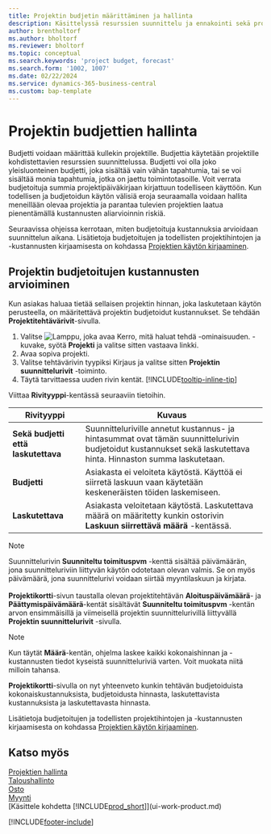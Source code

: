 ```yaml
---
title: Projektin budjetin määrittäminen ja hallinta
description: Käsittelyssä resurssien suunnittelu ja ennakointi sekä projektin kustannusten määrittäminen kullekin projektille.
author: brentholtorf
ms.author: bholtorf
ms.reviewer: bholtorf
ms.topic: conceptual
ms.search.keywords: 'project budget, forecast'
ms.search.form: '1002, 1007'
ms.date: 02/22/2024
ms.service: dynamics-365-business-central
ms.custom: bap-template
---
```

# Projektin budjettien hallinta

Budjetti voidaan määrittää kullekin projektille. Budjettia käytetään projektille kohdistettavien resurssien suunnittelussa. Budjetti voi olla joko yleisluonteinen budjetti, joka sisältää vain vähän tapahtumia, tai se voi sisältää monia tapahtumia, jotka on jaettu toimintotasoille. Voit verrata budjetoituja summia projektipäiväkirjaan kirjattuun todelliseen käyttöön. Kun todellisen ja budjetoidun käytön välisiä eroja seuraamalla voidaan hallita meneillään olevaa projektia ja parantaa tulevien projektien laatua pienentämällä kustannusten aliarvioinnin riskiä.

Seuraavissa ohjeissa kerrotaan, miten budjetoituja kustannuksia arvioidaan suunnittelun aikana. Lisätietoja budjetoitujen ja todellisten projektihintojen ja -kustannusten kirjaamisesta on kohdassa [Projektien käytön kirjaaminen](projects-how-record-job-usage.md).  

## <a name="JobBudgetCosts"></a> Projektin budjetoitujen kustannusten arvioiminen

Kun asiakas haluaa tietää sellaisen projektin hinnan, joka laskutetaan käytön perusteella, on määritettävä projektin budjetoidut kustannukset. Se tehdään **Projektitehtävärivit**-sivulla.

1. Valitse ![Lamppu, joka avaa Kerro, mitä haluat tehdä -ominaisuuden.](media/ui-search/search_small.png "Kerro, mitä haluat tehdä") -kuvake, syötä **Projekti** ja valitse sitten vastaava linkki.  
2. Avaa sopiva projekti.
3. Valitse tehtävärivin tyypiksi Kirjaus ja valitse sitten **Projektin suunnittelurivit** -toiminto.
4. Täytä tarvittaessa uuden rivin kentät. [!INCLUDE[tooltip-inline-tip](includes/tooltip-inline-tip_md.md)]

Viittaa **Rivityyppi**-kentässä seuraaviin tietoihin.  

| Rivityyppi | Kuvaus |
| --- | --- |
| **Sekä budjetti että laskutettava** |Suunnitteluriville annetut kustannus- ja hintasummat ovat tämän suunnittelurivin budjetoidut kustannukset sekä laskutettava hinta. Hinnaston summa laskutetaan. |
| **Budjetti** |Asiakasta ei veloiteta käytöstä. Käyttöä ei siirretä laskuun vaan käytetään keskeneräisten töiden laskemiseen. |
| **Laskutettava** |Asiakasta veloitetaan käytöstä. Laskutettava määrä on määritetty kunkin ostorivin **Laskuun siirrettävä määrä** -kentässä. |

> [!NOTE]  
> Suunnittelurivin **Suunniteltu toimituspvm** -kenttä sisältää päivämäärän, jona suunnitteluriviin liittyvän käytön odotetaan olevan valmis. Se on myös päivämäärä, jona suunnittelurivi voidaan siirtää myyntilaskuun ja kirjata. <br /><br /> **Projektikortti**-sivun taustalla olevan projektitehtävän **Aloituspäivämäärä**- ja **Päättymispäivämäärä**-kentät sisältävät **Suunniteltu toimituspvm** -kentän arvon ensimmäisillä ja viimeisellä projektin suunnittelurivillä liittyvällä **Projektin suunnittelurivit** -sivulla.

> [!NOTE]  
> Kun täytät **Määrä**-kentän, ohjelma laskee kaikki kokonaishinnan ja -kustannusten tiedot kyseistä suunnitteluriviä varten. Voit muokata niitä milloin tahansa.

**Projektikortti**-sivulla on nyt yhteenveto kunkin tehtävän budjetoiduista kokonaiskustannuksista, budjetoidusta hinnasta, laskutettavista kustannuksista ja laskutettavasta hinnasta.

Lisätietoja budjetoitujen ja todellisten projektihintojen ja -kustannusten kirjaamisesta on kohdassa [Projektien käytön kirjaaminen](projects-how-record-job-usage.md).

## Katso myös

[Projektien hallinta](projects-manage-projects.md)  
[Taloushallinto](finance.md)  
[Osto](purchasing-manage-purchasing.md)  
[Myynti](sales-manage-sales.md)  
[Käsittele kohdetta [!INCLUDE[prod_short](includes/prod_short.md)]](ui-work-product.md)  

[!INCLUDE[footer-include](includes/footer-banner.md)]
